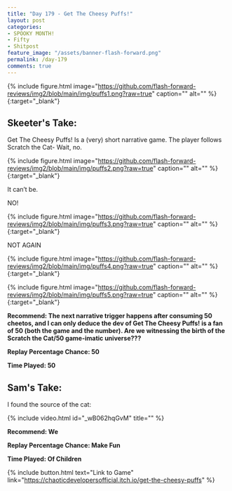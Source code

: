 ```yaml
---
title: "Day 179 - Get The Cheesy Puffs!"
layout: post
categories:
- SPOOKY MONTH!
- Fifty
- Shitpost
feature_image: "/assets/banner-flash-forward.png"
permalink: /day-179
comments: true
---
```


{% include figure.html image="https://github.com/flash-forward-reviews/img2/blob/main/img/puffs1.png?raw=true" caption="" alt="" %}{:target="_blank"}

## Skeeter's Take:

Get The Cheesy Puffs! Is a (very) short narrative game. The player follows Scratch the Cat- 
Wait, no. 

{% include figure.html image="https://github.com/flash-forward-reviews/img2/blob/main/img/puffs2.png?raw=true" caption="" alt="" %}{:target="_blank"}

It can’t be.
 
NO!

{% include figure.html image="https://github.com/flash-forward-reviews/img2/blob/main/img/puffs3.png?raw=true" caption="" alt="" %}{:target="_blank"}

NOT AGAIN

{% include figure.html image="https://github.com/flash-forward-reviews/img2/blob/main/img/puffs4.png?raw=true" caption="" alt="" %}{:target="_blank"}

{% include figure.html image="https://github.com/flash-forward-reviews/img2/blob/main/img/puffs5.png?raw=true" caption="" alt="" %}{:target="_blank"}

**Recommend: The next narrative trigger happens after consuming 50 cheetos, and I can only deduce the dev of Get The Cheesy Puffs! is a fan of 50 (both the game and the number). Are we witnessing the birth of the Scratch the Cat/50 game-imatic universe???**

**Replay Percentage Chance: 50**

**Time Played: 50** 

## Sam's Take:

I found the source of the cat:

{% include video.html id="_wB062hqGvM" title="" %}

**Recommend: We** 

**Replay Percentage Chance: Make Fun**

**Time Played: Of Children**

{% include button.html text="Link to Game" link="https://chaoticdevelopersofficial.itch.io/get-the-cheesy-puffs" %}